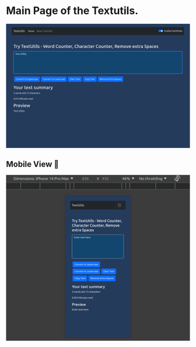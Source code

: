<h1>Main Page of the Textutils.</h1>
<img src=".//src/assets/text-utils.png"></img>
<h2>Mobile View 📱</h2>
<img src="./src/assets/text-utils1.png"></img>